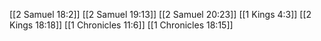 [[2 Samuel 18:2]]
[[2 Samuel 19:13]]
[[2 Samuel 20:23]]
[[1 Kings 4:3]]
[[2 Kings 18:18]]
[[1 Chronicles 11:6]]
[[1 Chronicles 18:15]]
